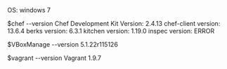 OS: windows 7

$chef --version
Chef Development Kit Version: 2.4.13
chef-client version: 13.6.4
berks version: 6.3.1
kitchen version: 1.19.0
inspec version: ERROR

$VBoxManage --version
5.1.22r115126

$vagrant --version
Vagrant 1.9.7